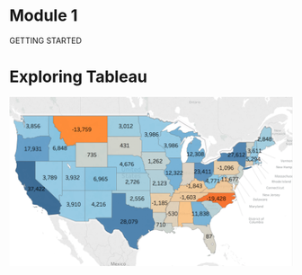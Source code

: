 # Module 1

GETTING STARTED

# Exploring Tableau

![](https://github.com/animeshKansal/Tableau/blob/master/Module%201/Images/image.png)

